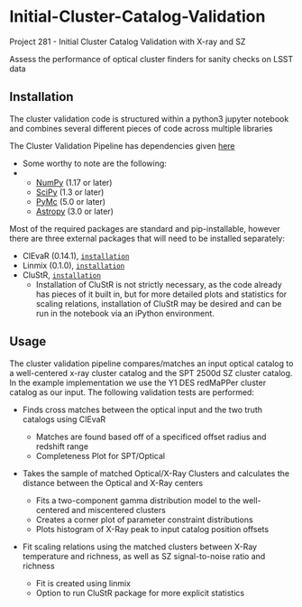 # Initial-Cluster-Catalog-Validation
Project 281 - Initial Cluster Catalog Validation with X-ray and SZ

Assess the performance of optical cluster finders for sanity checks on LSST data 

## Installation

The cluster validation code is structured within a python3 jupyter notebook and combines several different pieces of code across multiple libraries

The Cluster Validation Pipeline has dependencies given [here](https://github.com/Jeltema-Group/cluster-validation/blob/main/clustervalidation-env.yml)
- Some worthy to note are the following:
- - [NumPy](https://numpy.org/news/#releases) (1.17 or later)
  - [SciPy](https://scipy.org) (1.3 or later)
  - [PyMc](https://www.pymc.io/welcome.html) (5.0 or later)
  - [Astropy](https://www.astropy.org) (3.0 or later)

Most of the required packages are standard and pip-installable, however there are three external packages that will need to be installed separately:
- ClEvaR (0.14.1), [`installation`](http://lsstdesc.org/clevar/source/installation.html)
- Linmix (0.1.0), [`installation`](http://lsstdesc.org/clevar/source/installation.html](https://linmix.readthedocs.io/en/latest/install.html))
- CluStR, [`installation`](https://github.com/sweverett/CluStR?tab=readme-ov-file)
    - Installation of CluStR is not strictly necessary, as the code already has pieces of it built in, but for more detailed plots and statistics for scaling relations, installation of CluStR may be desired and can be run in the notebook via an iPython environment.

## Usage

The cluster validation pipeline compares/matches an input optical catalog to a well-centered x-ray cluster catalog and the SPT 2500d SZ cluster catalog. In the example implementation we use the Y1 DES redMaPPer cluster catalog as our input. The following validation tests are performed:

- Finds cross matches between the optical input and the two truth catalogs using ClEvaR
  - Matches are found based off of a specificed offset radius and redshift range
  - Completeness Plot for SPT/Optical
    
- Takes the sample of matched Optical/X-Ray Clusters and calculates the distance between the Optical and X-Ray centers
  - Fits a two-component gamma distribution model to the well-centered and miscentered clusters
  - Creates a corner plot of parameter constraint distributions
  - Plots histogram of X-Ray peak to input catalog position offsets
    
- Fit scaling relations using the matched clusters between X-Ray temperature and richness, as well as SZ signal-to-noise ratio and richness
  - Fit is created using linmix
  - Option to run CluStR package for more explicit statistics


